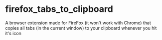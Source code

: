 # firefox_tabs_to_clipboard
A browser extension made for FireFox (it won't work with Chrome) that copies all tabs (in the current window) to your clipboard whenever you hit it's icon
